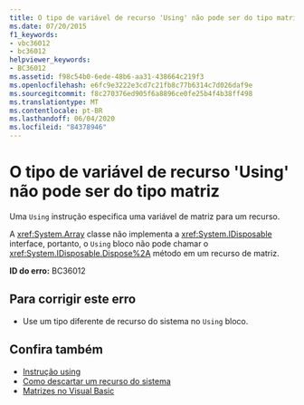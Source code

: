 ```yaml
---
title: O tipo de variável de recurso 'Using' não pode ser do tipo matriz
ms.date: 07/20/2015
f1_keywords:
- vbc36012
- bc36012
helpviewer_keywords:
- BC36012
ms.assetid: f98c54b0-6ede-48b6-aa31-438664c219f3
ms.openlocfilehash: e6fc9e3222e3cd7c21fb8c77b6314c7d026daf9e
ms.sourcegitcommit: f8c270376ed905f6a8896ce0fe25b4f4b38ff498
ms.translationtype: MT
ms.contentlocale: pt-BR
ms.lasthandoff: 06/04/2020
ms.locfileid: "84378946"
---
```

# <a name="using-resource-variable-type-can-not-be-array-type"></a>O tipo de variável de recurso 'Using' não pode ser do tipo matriz
Uma `Using` instrução especifica uma variável de matriz para um recurso.  
  
 A <xref:System.Array> classe não implementa a <xref:System.IDisposable> interface, portanto, o `Using` bloco não pode chamar o <xref:System.IDisposable.Dispose%2A> método em um recurso de matriz.  
  
 **ID do erro:** BC36012  
  
## <a name="to-correct-this-error"></a>Para corrigir este erro  
  
- Use um tipo diferente de recurso do sistema no `Using` bloco.  
  
## <a name="see-also"></a>Confira também

- [Instrução using](../language-reference/statements/using-statement.md)
- [Como descartar um recurso do sistema](../programming-guide/language-features/control-flow/how-to-dispose-of-a-system-resource.md)
- [Matrizes no Visual Basic](../programming-guide/language-features/arrays/index.md)

